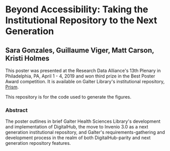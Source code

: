 # Beyond Accessibility: Taking the Institutional Repository to the Next Generation

## Sara Gonzales, Guillaume Viger, Matt Carson, Kristi Holmes

This poster was presented at the Research Data Alliance's 13th Plenary in Philadelphia, PA, April 1 - 4, 2019 and won third prize in the Best Poster Award competition. It is available on Galter Library's institutional repository, [Prism](http://www.doi.org/10.18131/g3-b7wj-vh65).

This repository is for the code used to generate the figures.

### Abstract  
The poster outlines in brief Galter Health Sciences Library's development and implementation of DigitalHub, the move to Invenio 3.0 as a next generation institutional repository, and Galter's requirements-gathering and development process in the realm of both DigitalHub-parity and next generation repository features.
